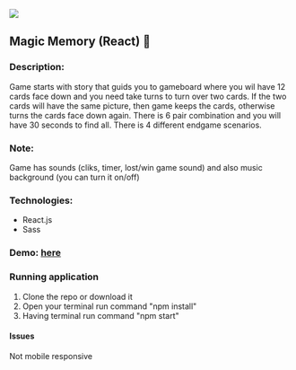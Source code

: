 <img src="https://user-images.gi![Uploading Group 15.png…]()
thubusercontent.com/102720711/205872749-bc5a58cc-a3dc-43f1-a39b-fde58fcdee8e.png" />

## Magic Memory (React) :crystal_ball:
### Description: 
Game starts with story that guids you to gameboard where you wil have 12 cards face down and you need take turns to turn over two cards. If the two cards will have the same picture, then game keeps the cards,
otherwise turns the cards face down again. There is 6 pair combination and you will have 30 seconds to find all. There is 4 different  endgame scenarios.</br>

### Note: 
Game has sounds (cliks, timer, lost/win game sound) and also music background (you can turn it on/off)

### Technologies:
- React.js
- Sass

### Demo: [here](https://magic-memory-ldz0.onrender.com) </br>

### Running application
1. Clone the repo or download it
2. Open your terminal  run command "npm install" 
3. Having terminal run command "npm start"

#### Issues
Not mobile responsive
